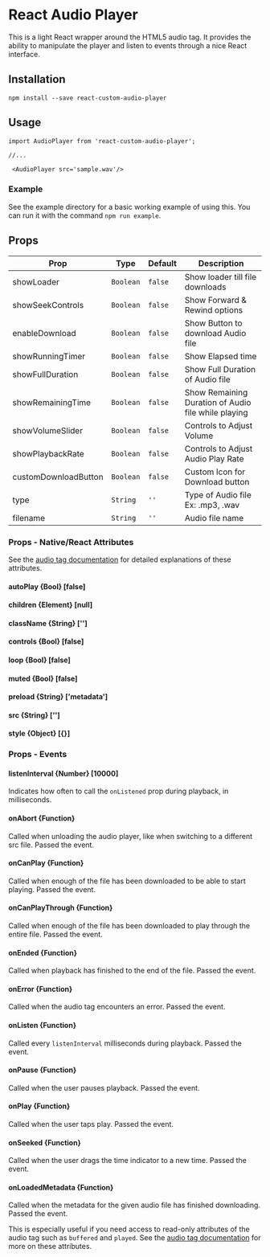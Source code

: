 # React Audio Player
This is a light React wrapper around the HTML5 audio tag.  It provides the ability to manipulate the player and listen to events through a nice React interface.

## Installation

    npm install --save react-custom-audio-player

## Usage

    import AudioPlayer from 'react-custom-audio-player';

    //...
    
     <AudioPlayer src='sample.wav'/>

### Example

See the example directory for a basic working example of using this.  You can run it with the command `npm run example`.

## Props

Prop | Type | Default | Description
--- | --- | --- | ---
showLoader | `Boolean` | `false` | Show loader till file downloads
showSeekControls | `Boolean` | `false` | Show Forward & Rewind options
enableDownload | `Boolean` | `false` | Show Button to download Audio file
showRunningTimer | `Boolean` | `false` | Show Elapsed time
showFullDuration | `Boolean` | `false` | Show Full Duration of Audio file
showRemainingTime | `Boolean` | `false` | Show Remaining Duration of Audio file while playing
showVolumeSlider | `Boolean` | `false` | Controls to Adjust Volume
showPlaybackRate | `Boolean` | `false` | Controls to Adjust Audio Play Rate
customDownloadButton |  `Boolean` | `false` | Custom Icon for Download button
type | `String` | `''` | Type of Audio file Ex: .mp3, .wav
filename | `String` | `''` | Audio file name

### Props - Native/React Attributes
See the [audio tag documentation](https://developer.mozilla.org/en-US/docs/Web/HTML/Element/audio) for detailed explanations of these attributes.

#### autoPlay {Bool} [false]

#### children {Element} [null]

#### className {String} ['']

#### controls {Bool} [false]

#### loop {Bool} [false]

#### muted {Bool} [false]

#### preload {String} ['metadata']

#### src {String} ['']

#### style {Object} [{}]

### Props - Events

#### listenInterval {Number} [10000]
Indicates how often to call the `onListened` prop during playback, in milliseconds.

#### onAbort {Function}
Called when unloading the audio player, like when switching to a different src file. Passed the event.

#### onCanPlay {Function}
Called when enough of the file has been downloaded to be able to start playing.  Passed the event.

#### onCanPlayThrough {Function}
Called when enough of the file has been downloaded to play through the entire file.  Passed the event.

#### onEnded {Function}
Called when playback has finished to the end of the file. Passed the event.

#### onError {Function}
Called when the audio tag encounters an error. Passed the event.

#### onListen {Function}
Called every `listenInterval` milliseconds during playback.  Passed the event.

#### onPause {Function}
Called when the user pauses playback. Passed the event.

#### onPlay {Function}
Called when the user taps play.  Passed the event.

#### onSeeked {Function}
Called when the user drags the time indicator to a new time. Passed the event.

#### onLoadedMetadata {Function}
Called when the metadata for the given audio file has finished downloading.  Passed the event.


This is especially useful if you need access to read-only attributes of the audio tag such as `buffered` and `played`.  See the [audio tag documentation](https://developer.mozilla.org/en-US/docs/Web/HTML/Element/audio) for more on these attributes.
